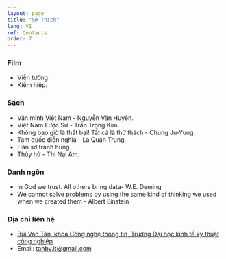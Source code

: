 ```yaml
---
layout: page
title: "Sở Thích"
lang: VI
ref: Contacts
order: 7
---
```

### Film
* Viễn tưởng.
* Kiếm hiệp.

### Sách
* Văn minh Việt Nam - Nguyễn Văn Huyên.
* Việt Nam Lược Sử - Trần Trọng Kim.
* Không bao giờ là thất bại! Tất cả là thử thách - Chung Ju-Yung.
* Tam quốc diễn nghĩa - La Quán Trung.
* Hán sở tranh hùng. 
* Thủy hử - Thi Nại Am.

### Danh ngôn
* In God we trust. All others bring data- W.E. Deming
* We cannot solve problems by using the same kind of thinking we used when we created them - Albert Einstein

### Địa chỉ liên hệ
* [Bùi Văn Tân, khoa Công nghệ thông tin, Trường Đại học kinh tế kỹ thuật công nghiệp](https://goo.gl/maps/P6Xx9UeHagcydkQw6)
* Email: tanbv.it@gmail.com


